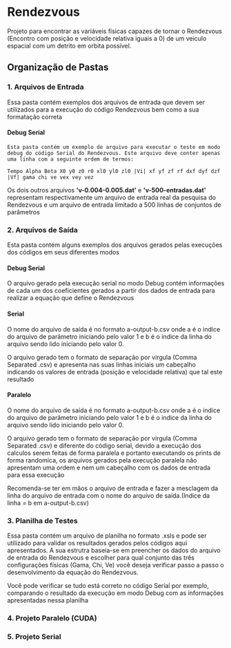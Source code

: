 # Rendezvous

Projeto para encontrar as variáveis físicas capazes de tornar o Rendezvous (Encontro com posição e velocidade relativa iguais a 0) de um veiculo espacial com um detrito em orbita possível.

## Organização de Pastas


### 1. Arquivos de Entrada
Essa pasta contém exemplos dos arquivos de entrada que devem ser utilizados para a execução do código Rendezvous bem como a sua formatação correta

#### Debug Serial
    Esta pasta contém um exemplo de arquivo para executar o teste em modo debug do código Serial do Rendezvous. Este arquivo deve conter apenas uma linha com a seguinte ordem de termos:

```
Tempo Alpha Beta X0 y0 z0 r0 xl0 yl0 zl0 |Vi| xf yf zf rf dxf dyf dzf |Vf| gama chi ve vex vey vez
```
Os dois outros arquivos **'v-0.004-0.005.dat'** e **'v-500-entradas.dat'** representam respectivamente um arquivo de entrada real da pesquisa do Rendezvous e um arquivo de entrada limitado a 500 linhas de conjuntos de parâmetros 

### 2. Arquivos de Saída
Esta pasta contém alguns exemplos dos arquivos gerados pelas execuções dos códigos em seus diferentes modos
#### Debug Serial
O arquivo gerado pela execução serial no modo Debug contém informações de cada um dos coeficientes gerados a partir dos dados de entrada para realizar a equação que define o Rendezvous
#### Serial
O nome do arquivo de saída é no formato a-output-b.csv onde a é o indice do arquivo de parâmetro iniciando pelo valor 1 e b é o indice da linha do arquivo sendo lido iniciando pelo valor 0.

O arquivo gerado tem o formato de separação por virgula (Comma Separated .csv) e apresenta nas suas linhas iniciais um cabeçalho indicando os valores de entrada (posição e velocidade relativa) que tal este resultado

#### Paralelo
O nome do arquivo de saída é no formato a-output-b.csv onde a é o indice do arquivo de parâmetro iniciando pelo valor 1 e b é o indice da linha do arquivo sendo lido iniciando pelo valor 0.

O arquivo gerado tem o formato de separação por virgula (Comma Separated .csv) e diferente do código serial, devido a execução dos calculos serem feitas de forma paralela e portanto executando os prints de forma randomica, os arquivos gerados pela execução paralela não apresentam uma ordem e nem um cabeçalho com os dados de entrada para essa execução

Recomenda-se ter em mãos o arquivo de entrada e fazer a mesclagem da linha do arquivo de entrada com o nome do arquivo de saída.(Indice da linha = b em a-output-b.csv)


### 3. Planilha de Testes
Essa pasta contém um arquivo de planilha no formato .xsls e pode ser utilizado para validar os resultados gerados pelos códigos aqui apresentados. A sua estrutra baseia-se em preencher os dados do arquivo de entrada do Rendezvous e escolher para qual conjunto das três configurações físicas (Gama, Chi, Ve) você deseja verificar passo a passo o desenvolvimento da equação do Rendezvous.

Você pode verificar se tudo está correto no código Serial por exemplo, comparando o resultado da execução em modo Debug com as informações apresentadas nessa planilha

### 4. Projeto Paralelo (CUDA)

### 5. Projeto Serial